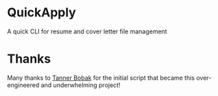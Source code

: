 # QuickApply
A quick CLI for resume and cover letter file management

# Thanks
Many thanks to [Tanner Bobak](https://github.com/tannerbobak) for the initial script that became this over-engineered and underwhelming project!
